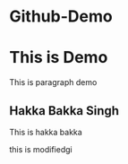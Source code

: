 # Github-Demo
<h1>This is Demo</h1>
<p>This is paragraph demo</p>

<h2>Hakka Bakka Singh</h2>
<p>This is hakka bakka </p>
this is modifiedgi